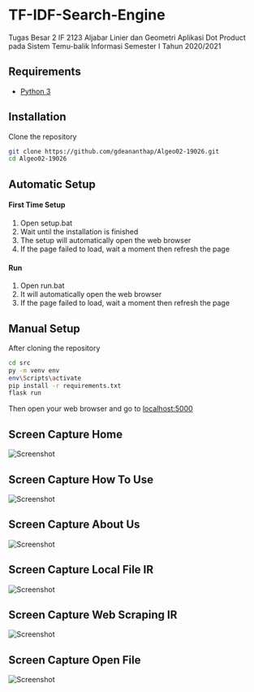 # TF-IDF-Search-Engine
Tugas Besar 2 IF 2123 Aljabar Linier dan Geometri Aplikasi Dot Product pada Sistem Temu-balik Informasi Semester I Tahun 2020/2021

## Requirements
- [Python 3](https://www.python.org/downloads/)

## Installation
Clone the repository
```bash
git clone https://github.com/gdeananthap/Algeo02-19026.git
cd Algeo02-19026
```
## Automatic Setup
#### First Time Setup
1. Open setup.bat
2. Wait until the installation is finished
3. The setup will automatically open the web browser
4. If the page failed to load, wait a moment then refresh the page

#### Run
1. Open run.bat
2. It will automatically open the web browser
3. If the page failed to load, wait a moment then refresh the page

## Manual Setup
After cloning the repository
```bash 
cd src
py -m venv env
env\Scripts\activate
pip install -r requirements.txt
flask run
```
Then open your web browser and go to [localhost:5000](http://localhost:5000)

## Screen Capture Home
![Screenshot](img/Home.PNG)
## Screen Capture How To Use
![Screenshot](img/HowToUse.png)
## Screen Capture About Us
![Screenshot](img/AboutUs.PNG)
## Screen Capture Local File IR
![Screenshot](img/LocalFile.PNG)
## Screen Capture Web Scraping IR
![Screenshot](img/WebScraping.PNG)
## Screen Capture Open File
![Screenshot](img/OpeningFile.PNG)
